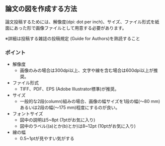 ## 論文の図を作成する方法
論文投稿するためには、解像度(dpi: dot per inch)、サイズ、ファイル形式を紙面にあった形で画像ファイルとして用意する必要があります。

※詳細は投稿する雑誌の投稿規定 (Guide for Authors)を熟読すること

### ポイント
- 解像度
  - 画像のみの場合は300dpi以上、文字や線を含む場合は600dpi以上が推奨。
- ファイル形式
  - TIFF、PDF、EPS (Adobe Illustrator標準)が推奨。
- サイズ
  - 一般的な2段(column)組みの場合、画像の幅サイズを1段の幅(～80 mm)あるいは2段の幅(～175 mm)程度にするのが良い。
- フォントサイズ
  - 図中の説明は5~8pt (7ptがお気に入り)
  - 図中のラベル((a)とか(b)とか)は8~12pt (10ptがお気に入り)
- 線の幅
  - 0.5~1ptが見やすい気がする


